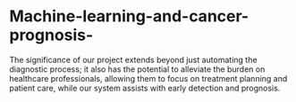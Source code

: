# Machine-learning-and-cancer-prognosis-
The significance of our project extends beyond just automating the diagnostic process; it also has the potential to alleviate the burden on healthcare professionals, allowing them to focus on treatment planning and patient care, while our system assists with early detection and prognosis.
